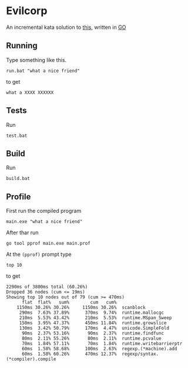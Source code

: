 # Evilcorp

An incremental kata solution to [this](https://github.com/Gianfrancoalongi/incremental_katas/tree/master/Evil_Corp), written in [GO](http://golang.org)

## Running

Type something like this.

	run.bat "what a nice friend"

to get

    what a XXXX XXXXXX

## Tests

Run

    test.bat

## Build

Run

    build.bat

## Profile

First run the compiled program

    main.exe "what a nice friend"

After thar run

    go tool pprof main.exe main.prof

At the `(pprof)` prompt type

    top 10

to get

    2290ms of 3800ms total (60.26%)
    Dropped 36 nodes (cum <= 19ms)
    Showing top 10 nodes out of 79 (cum >= 470ms)
          flat  flat%   sum%        cum   cum%
        1150ms 30.26% 30.26%     1150ms 30.26%  scanblock
         290ms  7.63% 37.89%      370ms  9.74%  runtime.mallocgc
         210ms  5.53% 43.42%      210ms  5.53%  runtime.MSpan_Sweep
         150ms  3.95% 47.37%      450ms 11.84%  runtime.growslice
         130ms  3.42% 50.79%      170ms  4.47%  unicode.SimpleFold
          90ms  2.37% 53.16%       90ms  2.37%  runtime.findfunc
          80ms  2.11% 55.26%       80ms  2.11%  runtime.pcvalue
          70ms  1.84% 57.11%       70ms  1.84%  runtime.writebarrierptr
          60ms  1.58% 58.68%      100ms  2.63%  regexp.(*machine).add
          60ms  1.58% 60.26%      470ms 12.37%  regexp/syntax.(*compiler).compile
